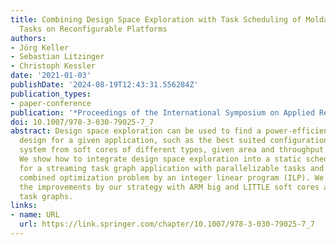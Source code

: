 ```yaml
---
title: Combining Design Space Exploration with Task Scheduling of Moldable Streaming
  Tasks on Reconfigurable Platforms
authors:
- Jörg Keller
- Sebastian Litzinger
- Christoph Kessler
date: '2021-01-03'
publishDate: '2024-08-19T12:43:31.556284Z'
publication_types:
- paper-conference
publication: '*Proceedings of the International Symposium on Applied Reconfigurable Computing (ARC)*'
doi: 10.1007/978-3-030-79025-7_7
abstract: Design space exploration can be used to find a power-efficient architectural
  design for a given application, such as the best suited configuration of a heterogeneous
  system from soft cores of different types, given area and throughput constraints.
  We show how to integrate design space exploration into a static scheduling algorithm
  for a streaming task graph application with parallelizable tasks and solve the resulting
  combined optimization problem by an integer linear program (ILP). We demonstrate
  the improvements by our strategy with ARM big and LITTLE soft cores and synthetic
  task graphs.
links:
- name: URL
  url: https://link.springer.com/chapter/10.1007/978-3-030-79025-7_7
---
```

